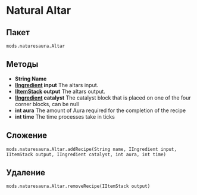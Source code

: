 # Natural Altar

## Пакет
```zenscript
mods.naturesaura.Altar
```

## Методы
- **String Name**
- **[IIngredient](/Vanilla/Variable_Types/IIngredient) input** The altars input.
- **[IItemStack](/Vanilla/Items/IItemStack) output** The altars output.
- **[IIngredient](/Vanilla/Variable_Types/IIngredient) catalyst** The catalyst block that is placed on one of the four corner blocks, can be null
- **int aura** The amount of Aura required for the completion of the recipe
- **int time** The time processes take in ticks

## Сложение

```zenscript
mods.naturesaura.Altar.addRecipe(String name, IIngredient input, IItemStack output, IIngredient catalyst, int aura, int time)
```

## Удаление

```zenscript
mods.naturesaura.Altar.removeRecipe(IItemStack output)
```